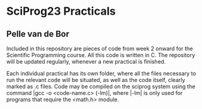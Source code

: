 # SciProg23 Practicals
## Pelle van de Bor

Included in this repository are pieces of code from week 2 onward for the Scientific Programming course.
All this code is written in C. The repository will be updated regularly, whenever a new practical is finished.

Each individual practical has its own folder, where all the files necessary to run the relevant code will be situated, as well as the code itself, clearly marked as .c files. Code may be compiled on the sciprog system using the command |gcc -o <code-name> <code-name.c> (-lm)|, where |-lm| is only used for programs that require the <math.h> module.